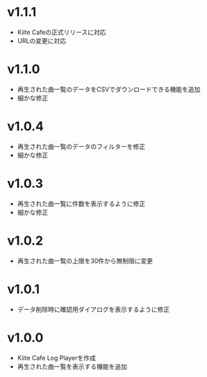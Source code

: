 # v1.1.1

- Kiite Cafeの正式リリースに対応
- URLの変更に対応  

# v1.1.0

- 再生された曲一覧のデータをCSVでダウンロードできる機能を追加
- 細かな修正

# v1.0.4

- 再生された曲一覧のデータのフィルターを修正
- 細かな修正

# v1.0.3

- 再生された曲一覧に件数を表示するように修正
- 細かな修正

# v1.0.2

- 再生された曲一覧の上限を30件から無制限に変更

# v1.0.1

- データ削除時に確認用ダイアログを表示するように修正

# v1.0.0

- Kiite Cafe Log Playerを作成
- 再生された曲一覧を表示する機能を追加